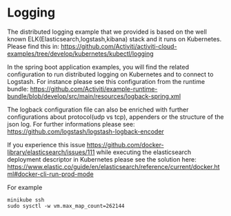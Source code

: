 # Logging

The distributed logging example that we provided is based on the well known ELK(Elasticsearch,logstash,kibana) stack
and it runs on Kubernetes. 
Please find this in:
https://github.com/Activiti/activiti-cloud-examples/tree/develop/kubernetes/kubectl/logging

In the spring boot application examples, you will find the related configuration to run distributed logging on Kubernetes and to connect to Logstash. 
For instance please see this configuration from the runtime bundle:
https://github.com/Activiti/example-runtime-bundle/blob/develop/src/main/resources/logback-spring.xml


The logback configuration file can also be enriched with further configurations about protocol(udp vs tcp), appenders
or the structure of the json log. For further informations please see:
https://github.com/logstash/logstash-logback-encoder

If you experience this issue https://github.com/docker-library/elasticsearch/issues/111
while executing the elasticsearch deployment descriptor in Kubernetes please see the solution here:
https://www.elastic.co/guide/en/elasticsearch/reference/current/docker.html#docker-cli-run-prod-mode

For example
```
minikube ssh
sudo sysctl -w vm.max_map_count=262144
```

